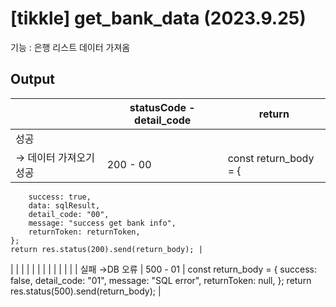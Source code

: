 # [tikkle] get_bank_data (2023.9.25)

기능 : 은행 리스트 데이터 가져옴

## Output

|  | statusCode - detail_code | return |
| --- | --- | --- |
| 성공
→ 데이터 가져오기 성공 | 200 - 00 | const return_body = {
		success: true,
		data: sqlResult,
		detail_code: "00",
		message: "success get bank info",
		returnToken: returnToken,
	};
	return res.status(200).send(return_body); |
|  |  |  |
|  |  |  |
|  |  |  |
| 실패
→DB  오류 | 500 - 01 | const return_body = {
			success: false,
			detail_code: "01",
			message: "SQL error",
			returnToken: null,
		};
		return res.status(500).send(return_body); |